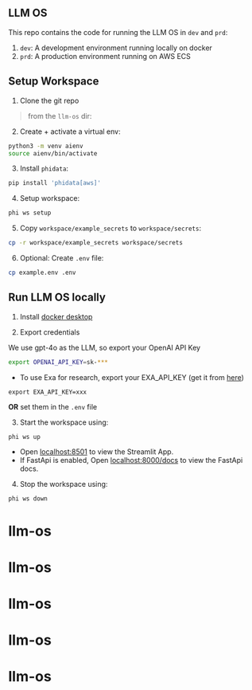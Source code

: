 ## LLM OS

This repo contains the code for running the LLM OS in `dev` and `prd`:

1. `dev`: A development environment running locally on docker
2. `prd`: A production environment running on AWS ECS

## Setup Workspace

1. Clone the git repo

> from the `llm-os` dir:

2. Create + activate a virtual env:

```sh
python3 -m venv aienv
source aienv/bin/activate
```

3. Install `phidata`:

```sh
pip install 'phidata[aws]'
```

4. Setup workspace:

```sh
phi ws setup
```

5. Copy `workspace/example_secrets` to `workspace/secrets`:

```sh
cp -r workspace/example_secrets workspace/secrets
```

6. Optional: Create `.env` file:

```sh
cp example.env .env
```

## Run LLM OS locally

1. Install [docker desktop](https://www.docker.com/products/docker-desktop)

2. Export credentials

We use gpt-4o as the LLM, so export your OpenAI API Key

```sh
export OPENAI_API_KEY=sk-***
```

- To use Exa for research, export your EXA_API_KEY (get it from [here](https://dashboard.exa.ai/api-keys))

```shell
export EXA_API_KEY=xxx
```

**OR** set them in the `.env` file

3. Start the workspace using:

```sh
phi ws up
```

- Open [localhost:8501](http://localhost:8501) to view the Streamlit App.
- If FastApi is enabled, Open [localhost:8000/docs](http://localhost:8000/docs) to view the FastApi docs.

4. Stop the workspace using:

```sh
phi ws down
```
# llm-os
# llm-os
# llm-os
# llm-os
# llm-os
